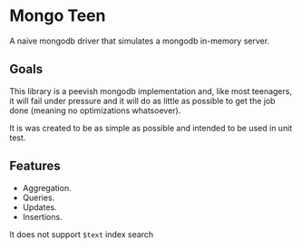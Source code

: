 # Mongo Teen

A naive mongodb driver that simulates a mongodb in-memory server.

## Goals

This library is a peevish mongodb implementation and, like most teenagers, it will fail under pressure and it will do as little as possible to get the job done (meaning no optimizations whatsoever).

It is was created to be as simple as possible and intended to be used in unit test.

## Features

* Aggregation.
* Queries.
* Updates.
* Insertions.

It does not support `$text` index search

